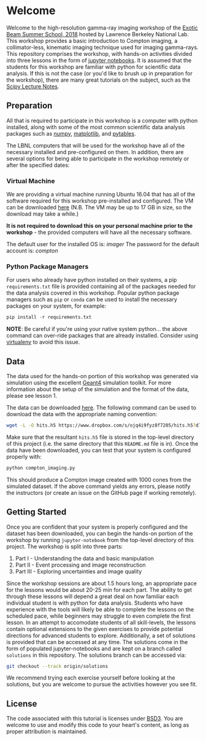 # Welcome

Welcome to the high-resolution gamma-ray imaging workshop of the 
[Exotic Beam Summer School, 2018](https://sites.google.com/lbl.gov/ebss2018/home?authuser=0)
hosted by Lawrence Berkeley National Lab.
This workshop provides a basic introduction to Compton imaging, a 
collimator-less, kinematic imaging technique used for imaging
gamma-rays.
This repository comprises the workshop, with hands-on activities divided
into three lessons in the form of 
[jupyter notebooks](http://jupyter.org/).
It is assumed that the students for this workshop are familiar with 
python for scientific data analysis.
If this is not the case (or you'd like to brush up in preparation for the 
workshop), there are many great tutorials on the subject, such as the 
[Scipy Lecture Notes](https://www.scipy-lectures.org/).

## Preparation

All that is required to participate in this workshop is a computer with
python installed, along with some of the most common scientific data analysis
packages such as [numpy](http://www.numpy.org/),
[matplotlib](https://matplotlib.org/), and
[pytables](https://www.pytables.org/).

The LBNL computers that will be used for the workshop have all of the 
necessary installed and pre-configured on them.
In addition, there are several options for being able to participate in the 
workshop remotely or after the specified dates:

### Virtual Machine

We are providing a virtual machine running Ubuntu 16.04 that has all of the
software required for this workshop pre-installed and configured.
The VM can be downloaded 
[here](https://www.dropbox.com/sh/sl1ycp1d5i8vafu/AABWXPO1z07EC3wNVAEpVXo8a?dl=0) 
(N.B. The VM may be up to 17 GB in size, so the download may take a while.)

**It is not required to download this on your personal machine prior to the
workshop** - the provided computers will have all the necessary software.

The default user for the installed OS is: *imager*
The password for the default account is: *compton*

### Python Package Managers

For users who already have python installed on their systems, a pip
`requirements.txt` file is provided containing all of the packages needed for
the data analysis covered in this workshop.
Popular python package managers such as `pip` or `conda` can be used to 
install the necessary packages on your system, for example:
```python
pip install -r requirements.txt
```
**NOTE**: Be careful if you're using your native system python... the above 
command can over-ride packages that are already installed.
Consider using 
[virtualenv](http://docs.python-guide.org/en/latest/dev/virtualenvs/) to avoid
this issue.

## Data

The data used for the hands-on portion of this workshop was generated via
simulation using the excellent [Geant4](https://geant4.web.cern.ch/) simulation
toolkit.
For more information about the setup of the simulation and the format of the
data, please see lesson 1.

The data can be downloaded 
[here](https://www.dropbox.com/s/ojq4i9fyz8f7205/hits.h5?dl=0).
The following command can be used to download the data with the appropriate
naming convention:

```bash
wget -L -O hits.h5 https://www.dropbox.com/s/ojq4i9fyz8f7205/hits.h5?dl=0
```

Make sure that the resultant `hits.h5` file is stored in the top-level 
directory of this project (i.e. the same directory that this `README.md` file
is in).
Once the data have been downloaded, you can test that your system is configured
properly with:

```bash
python compton_imaging.py
```

This should produce a Compton image created with 1000 cones from the simulated
dataset.
If the above command yields any errors, please notify the instructors (or
create an issue on the GitHub page if working remotely).

## Getting Started

Once you are confident that your system is properly configured and the dataset
has been downloaded, you can begin the hands-on portion of the workshop by 
running `jupyter-notebook` from the top-level directory of this project.
The workshop is split into three parts:
 1. Part I - Understanding the data and basic manipulation
 2. Part II - Event processing and image reconstruction
 3. Part III - Exploring uncertainties and image quality

Since the workshop sessions are about 1.5 hours long, an appropriate pace for 
the lessons would be about 20-25 min for each part.
The ability to get through these lessons will depend a great deal on how
familiar each individual student is with python for data analysis.
Students who have experience with the tools will likely be able to complete
the lessons on the scheduled pace, while beginners may struggle to even
complete the first lesson.
In an attempt to accomodate students of all skill-levels, the lessons contain
optional extensions to the given exercises to provide potential directions for
advanced students to explore.
Additionally, a set of solutions is provided that can be accessed at any time.
The solutions come in the form of populated jupyter-notebooks and are kept on
a branch called `solutions` in this repository.
The solutions branch can be accessed via:
```bash
git checkout --track origin/solutions
```

We recommend trying each exercise yourself before looking at the solutions, but
you are welcome to pursue the activities however you see fit.

## License

The code associated with this tutorial is licenses under
[BSD3](https://opensource.org/licenses/BSD-3-Clause).
You are welcome to use and modify this code to your heart's content, as long as
proper attribution is maintained.
